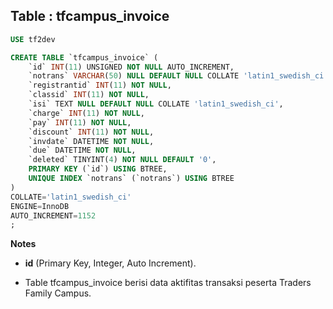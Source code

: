 Table : tfcampus_invoice
--------------------------

```SQL
USE tf2dev

CREATE TABLE `tfcampus_invoice` (
	`id` INT(11) UNSIGNED NOT NULL AUTO_INCREMENT,
	`notrans` VARCHAR(50) NULL DEFAULT NULL COLLATE 'latin1_swedish_ci',
	`registrantid` INT(11) NOT NULL,
	`classid` INT(11) NOT NULL,
	`isi` TEXT NULL DEFAULT NULL COLLATE 'latin1_swedish_ci',
	`charge` INT(11) NOT NULL,
	`pay` INT(11) NOT NULL,
	`discount` INT(11) NOT NULL,
	`invdate` DATETIME NOT NULL,
	`due` DATETIME NOT NULL,
	`deleted` TINYINT(4) NOT NULL DEFAULT '0',
	PRIMARY KEY (`id`) USING BTREE,
	UNIQUE INDEX `notrans` (`notrans`) USING BTREE
)
COLLATE='latin1_swedish_ci'
ENGINE=InnoDB
AUTO_INCREMENT=1152
;
```
__Notes__

+ __id__ (Primary Key, Integer, Auto Increment).

+ Table tfcampus_invoice berisi data aktifitas transaksi peserta Traders Family Campus.